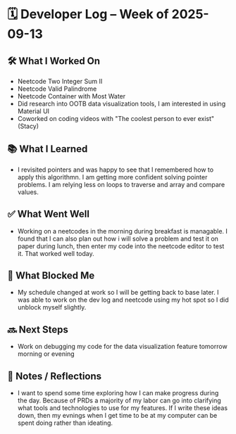 # 🗓️ Developer Log – Week of 2025-09-13

## 🛠 What I Worked On
- Neetcode Two Integer Sum II
- Neetcode Valid Palindrome
- Neetcode Container with Most Water
- Did research into OOTB data visualization tools, I am interested in using Material UI 
- Coworked on coding videos with "The coolest person to ever exist" (Stacy)

## 📚 What I Learned
- I revisited pointers and was happy to see that I remembered how to apply this algorithmn. I am getting more confident solving pointer problems. I am relying less on loops to traverse and array and compare values. 

## ✅ What Went Well
- Working on a neetcodes in the morning during breakfast is managable. I found that I can also plan out how i will solve a problem and test it on paper during lunch, then enter my code into the neetcode editor to test it. That worked well today. 

## 🚧 What Blocked Me
- My schedule changed at work so I will be getting back to base later. I was able to work on the dev log and neetcode using my hot spot so I did unblock myself slightly. 

## 🔜 Next Steps
- Work on debugging my code for the data visualization feature tomorrow morning or evening

## 📝 Notes / Reflections
- I want to spend some time exploring how I can make progress during the day. Because of PRDs a majority of my labor can go into clarifying what tools and technologies to use for my features. If I write these ideas down, then my evnings when I get time to be at my computer can be spent doing rather than ideating. 
